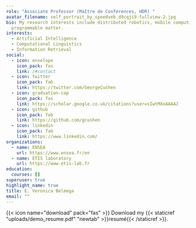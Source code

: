 ```yaml
---
role: "Associate Professor (Maître de Conférences, HDR) "
avatar_filename: self_portrait_by_speedveb_d9cqji9-fullview-2.jpg
bio: My research interests include distributed robotics, mobile computing and
  programmable matter.
interests:
  - Artificial Intelligence
  - Computational Linguistics
  - Information Retrieval
social:
  - icon: envelope
    icon_pack: fas
    link: /#contact
  - icon: twitter
    icon_pack: fab
    link: https://twitter.com/GeorgeCushen
  - icon: graduation-cap
    icon_pack: fas
    link: https://scholar.google.co.uk/citations?user=sIwtMXoAAAAJ
  - icon: github
    icon_pack: fab
    link: https://github.com/gcushen
  - icon: linkedin
    icon_pack: fab
    link: https://www.linkedin.com/
organizations:
  - name: ENSEA
    url: https://www.ensea.fr/en
  - name: ETIS laboratory
    url: https://www.etis-lab.fr
education:
  courses: []
superuser: true
highlight_name: true
title: E. Veronica Belmega
email: ""
---
```





{{< icon name="download" pack="fas" >}} Download my {{< staticref "uploads/demo_resume.pdf" "newtab" >}}resumé{{< /staticref >}}.